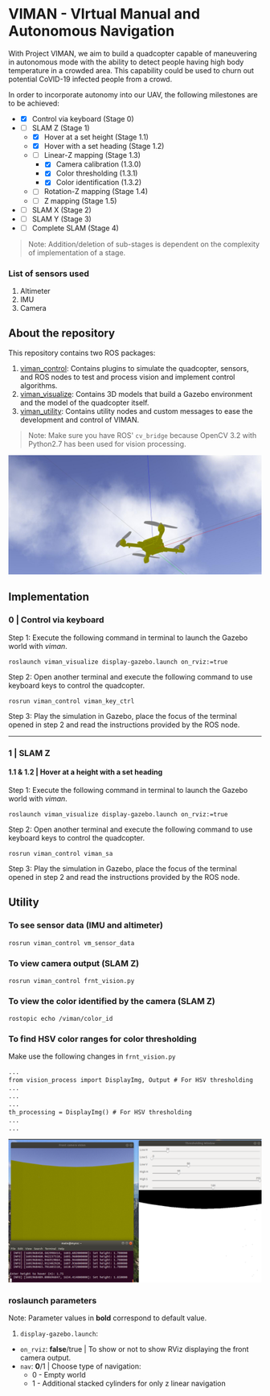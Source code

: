 # VIMAN - VIrtual Manual and Autonomous Navigation

With Project VIMAN, we aim to build a quadcopter capable of maneuvering in autonomous mode with the ability to detect people having high body temperature in a crowded area. This capability could be used to churn out potential CoVID-19 infected people from a crowd.

In order to incorporate autonomy into our UAV, the following milestones are to be achieved:
- - [x] Control via keyboard (Stage 0)
- - [ ] SLAM Z (Stage 1)
  - - [x] Hover at a set height (Stage 1.1)
  - - [x] Hover with a set heading (Stage 1.2)
  - - [ ] Linear-Z mapping (Stage 1.3)
    - - [x] Camera calibration (1.3.0)
    - - [x] Color thresholding (1.3.1)
    - - [x] Color identification (1.3.2)
  - - [ ] Rotation-Z mapping (Stage 1.4)
  - - [ ] Z mapping (Stage 1.5)
- - [ ] SLAM X (Stage 2)
- - [ ] SLAM Y (Stage 3)
- - [ ] Complete SLAM (Stage 4)

> Note: Addition/deletion of sub-stages is dependent on the complexity of implementation of a stage.

### List of sensors used
1. Altimeter
2. IMU
3. Camera

## About the repository
This repository contains two ROS packages:
 1. [viman_control][1]: Contains plugins to simulate the quadcopter, sensors, and ROS nodes to test and process vision and implement control algorithms.
 2. [viman_visualize][2]: Contains 3D models that build a Gazebo environment and the model of the quadcopter itself.
 3. [viman_utility][3]: Contains utility nodes and custom messages to ease the development and control of VIMAN.

> Note: Make sure you have ROS' `cv_bridge` because OpenCV 3.2 with Python2.7 has been used for vision processing.

![UAV - VIMAN](https://github.com/AuntyVIEW/viman/blob/master/viman_visualize/multimedia/open_sky_1.jpg)

## Implementation

### 0 | Control via keyboard
Step 1: Execute the following command in terminal to launch the Gazebo world with *viman*.
```
roslaunch viman_visualize display-gazebo.launch on_rviz:=true
```
Step 2: Open another terminal and execute the following command to use keyboard keys to control the quadcopter.
```
rosrun viman_control viman_key_ctrl
```
Step 3: Play the simulation in Gazebo, place the focus of the terminal opened in step 2 and read the instructions provided by the ROS node.

---
### 1 | SLAM Z
#### 1.1 & 1.2 | Hover at a height with a set heading 
Step 1: Execute the following command in terminal to launch the Gazebo world with *viman*.
```
roslaunch viman_visualize display-gazebo.launch on_rviz:=true
```
Step 2: Open another terminal and execute the following command to use keyboard keys to control the quadcopter.
```
rosrun viman_control viman_sa
```
Step 3: Play the simulation in Gazebo, place the focus of the terminal opened in step 2 and read the instructions provided by the ROS node.

## Utility
### To see sensor data (IMU and altimeter)
```
rosrun viman_control vm_sensor_data
```
### To view camera output (SLAM Z)
```
rosrun viman_control frnt_vision.py
```
### To view the color identified by the camera (SLAM Z)
```
rostopic echo /viman/color_id
```

### To find HSV color ranges for color thresholding
Make use the following changes in `frnt_vision.py`
```
...
from vision_process import DisplayImg, Output # For HSV thresholding
...
...
...
th_processing = DisplayImg() # For HSV thresholding
...
...
```
![Color-Thresholding](https://github.com/AuntyVIEW/viman/blob/master/viman_visualize/multimedia/thresholding.png)

### roslaunch parameters
Note: Parameter values in **bold** correspond to default value.

1) `display-gazebo.launch`:
- `on_rviz`: **false**/true | To show or not to show RViz displaying the front camera output.
- `nav`: **0**/1 | Choose type of navigation:
  - 0 - Empty world
  - 1 - Additional stacked cylinders for only z linear navigation


[1]:https://github.com/AuntyVIEW/viman/tree/master/viman_control
[2]:https://github.com/AuntyVIEW/viman/tree/master/viman_visualize
[3]:https://github.com/AuntyVIEW/viman/tree/master/viman_utility
